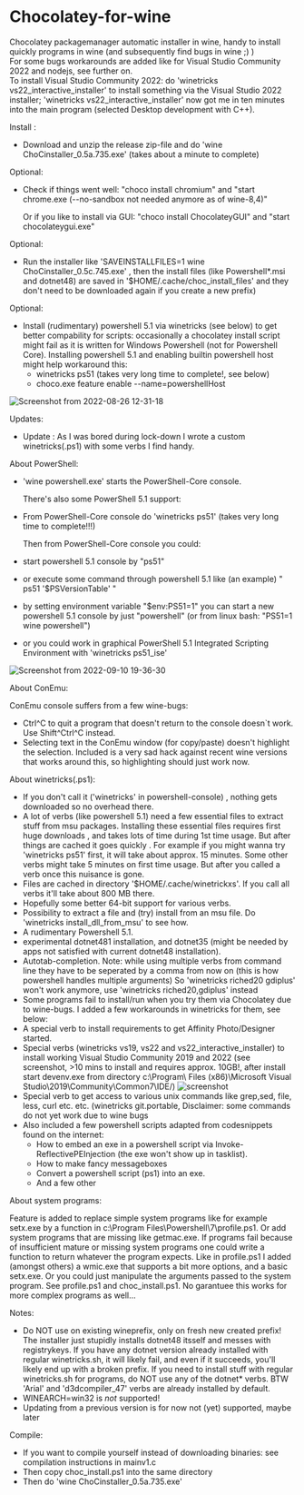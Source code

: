 # Chocolatey-for-wine
Chocolatey packagemanager automatic installer in wine, handy to install quickly programs in wine (and subsequently find bugs in wine ;) )  
For some bugs workarounds are added like for Visual Studio Community 2022 and nodejs, see further on.  
To install Visual Studio Community 2022: do 'winetricks vs22_interactive_installer' to install something via the Visual Studio 2022 installer; 'winetricks vs22_interactive_installer' now got me in ten minutes into the main program (selected Desktop development with C++).

Install :
- Download and unzip the release zip-file and do 'wine ChoCinstaller_0.5a.735.exe' (takes about a minute to complete)

Optional:
- Check if things went well: "choco install chromium" and  "start chrome.exe (--no-sandbox not needed anymore as of wine-8,4)" 
  
  Or if you like to install via GUI: "choco install ChocolateyGUI" and "start chocolateygui.exe"
  
Optional:

- Run the installer like 'SAVEINSTALLFILES=1 wine ChoCinstaller_0.5c.745.exe' , then the install files (like Powershell*.msi and dotnet48) are saved in 
  '$HOME/.cache/choc_install_files' and they don't need to be downloaded again if you create a new prefix)

Optional:
- Install (rudimentary) powershell 5.1 via winetricks (see below) to get better compability for scripts: occasionally a chocolatey install script might fail as it is written for Windows Powershell (not for Powershell Core). Installing powershell 5.1 and enabling builtin powershell host might help workaround this:
    - winetricks ps51 (takes very long time to complete!, see below)
    - choco.exe feature enable --name=powershellHost 
  
![Screenshot from 2022-08-26 12-31-18](https://user-images.githubusercontent.com/26839562/186885380-d5a617c4-9cf4-4831-a475-2bd85a3b5784.png)

Updates:

- Update : As I was bored during lock-down I wrote a custom winetricks(.ps1) with some verbs I find handy. 

About PowerShell:

- 'wine powershell.exe' starts the PowerShell-Core console.

  There's also some PowerShell 5.1 support:

- From PowerShell-Core console do 'winetricks ps51' (takes very long time to complete!!!)

  Then from PowerShell-Core console you could:

- start powershell 5.1 console by "ps51"
- or execute some command through powershell 5.1 like (an example)  " ps51 '$PSVersionTable' "
- by setting environment variable "$env:PS51=1" you can start a new powershell 5.1 console by just "powershell" 
  (or from linux bash: "PS51=1 wine powershell")
- or you could work in graphical PowerShell 5.1 Integrated Scripting Environment with 'winetricks ps51_ise' 


![Screenshot from 2022-09-10 19-36-30](https://user-images.githubusercontent.com/26839562/189495238-2b4893ba-09d1-4e60-bb4c-f326d4939482.png)


About ConEmu:

ConEmu console suffers from a few wine-bugs:
  - Ctrl^C to quit a program that doesn't return to the console doesn`t work. Use Shift^Ctrl^C instead.
  - Selecting text in the ConEmu window (for copy/paste) doesn't highlight the selection. Included is a very sad hack       against recent wine versions that works around this, so highlighting should just work now.
   
About winetricks(.ps1):

- If you don't call it ('winetricks' in powershell-console) , nothing gets downloaded so no overhead there. 
- A lot of verbs (like powershell 5.1) need a few essential files to extract stuff from msu packages. Installing these essential files requires first huge downloads , and  takes lots of time during 1st time usage. But after things are cached it goes quickly . For example if you might wanna try 'winetricks ps51' first, it will take about  approx. 15 minutes. Some other verbs might take 5 minutes on first time usage. But after you called a verb once this nuisance is gone.
- Files are cached in directory '$HOME/.cache/winetrickxs'. If you call all verbs it'll take about 800 MB there.
- Hopefully some better 64-bit support for various verbs.
- Possibility to extract a file and (try) install from an msu file. Do 'winetricks install_dll_from_msu' to see how.
- A rudimentary Powershell 5.1.
- experimental dotnet481 installation, and dotnet35 (might be needed by apps not satisfied with current dotnet48 installation).
- Autotab-completion. Note: while using multiple verbs from command line they have to be seperated by a comma
  from now on (this is how powershell handles multiple arguments)
  So 'winetricks riched20 gdiplus' won't work anymore, use 'winetricks riched20,gdiplus' instead
- Some programs fail to install/run when you try them via Chocolatey due to wine-bugs. I added a few workarounds in winetricks for them, see below:
- A special verb to install requirements to get Affinity Photo/Designer started.
- Special verbs (winetricks vs19, vs22 and vs22_interactive_installer) to install working Visual Studio Community 2019 and 2022 (see screenshot, >10 mins to install and requires approx. 10GB!, after install start devenv.exe from directory c:\Program\ Files (x86)\Microsoft Visual Studio\2019\Community\Common7\IDE/)
  ![screenshot](https://github.com/PietJankbal/Chocolatey-for-wine/assets/26839562/d576a619-c752-4eb1-81c2-6f6b66b50ff6)
- Special verb to get access to various unix commands like grep,sed, file, less, curl etc. etc. (winetricks git.portable, Disclaimer: some commands do not yet work due to wine bugs
- Also included a few powershell scripts adapted from codesnippets found on the internet:
    - How to embed an exe in a powershell script via Invoke-ReflectivePEInjection (the exe won't show up in tasklist).
    - How to make fancy messageboxes
    - Convert a powershell script (ps1) into an exe.
    - And a few other
 
     
About system programs:

Feature is added to replace simple system programs like for example setx.exe by a function in
c:\\Program Files\Powershell\7\profile.ps1. Or add system programs that are missing like getmac.exe.
If programs fail because of insufficient mature or missing system programs one could write a 
function to return whatever the program expects. 
Like in profile.ps1 I added (amongst others) a wmic.exe that supports a bit more options,
and a basic setx.exe.
Or you could just manipulate the arguments passed to the system program. See profile.ps1 and choc_install.ps1.
No garantuee this works for more complex programs as well... 
 
Notes:

  - Do NOT use on existing wineprefix, only on fresh new created prefix! The installer just stupidly installs dotnet48 itsself and messes with registrykeys.
    If you have any dotnet version already installed with regular winetricks.sh, it will likely fail, and even if it succeeds, you'll likely end up with a broken prefix.
    If you need to install stuff with regular winetricks.sh for programs, do NOT use any of the dotnet* verbs. 
    BTW 'Arial' and 'd3dcompiler_47' verbs are already installed by default.
  - WINEARCH=win32 is _not_ supported!
  - Updating from a previous version is for now not (yet) supported, maybe later

Compile:
  - If you want to compile yourself instead of downloading binaries: see compilation instructions in mainv1.c  
  - Then copy choc_install.ps1 into the same directory
  - Then do 'wine ChoCinstaller_0.5a.735.exe'
  
